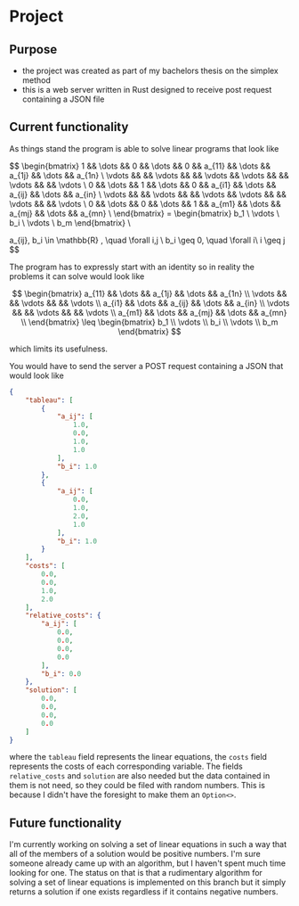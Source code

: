 # Project

## Purpose

- the project was created as part of my bachelors thesis on the simplex method
- this is a web server written in Rust designed to receive post request containing a JSON file

## Current functionality

As things stand the program is able to solve linear programs that look like

$$
\begin{bmatrix}
    1 && \dots && 0 && \dots && 0 && a_{11} && \dots && a_{1j} && \dots && a_{1n} \\
    \vdots &&  && \vdots && && \vdots && \vdots &&  && \vdots &&  && \vdots \\
    0 && \dots && 1 && \dots && 0 && a_{i1} && \dots && a_{ij} && \dots && a_{in} \\
    \vdots &&  && \vdots && && \vdots && \vdots &&  && \vdots &&  && \vdots \\
    0 && \dots && 0 && \dots && 1 && a_{m1} && \dots && a_{mj} && \dots && a_{mn} \\
\end{bmatrix} =
\begin{bmatrix}
b_1 \\
\vdots \\
b_i \\
\vdots \\
b_m
\end{bmatrix} \\

a_{ij}, b_i \in \mathbb{R} , \quad \forall i,j \\
b_i \geq 0, \quad \forall i\\
i \geq j
$$

The program has to expressly start with an identity so in reality the problems it can solve would look like

$$
\begin{bmatrix}
    a_{11} && \dots && a_{1j} && \dots && a_{1n} \\
    \vdots &&  && \vdots &&  && \vdots \\
    a_{i1} && \dots && a_{ij} && \dots && a_{in} \\
    \vdots &&  && \vdots &&  && \vdots \\
    a_{m1} && \dots && a_{mj} && \dots && a_{mn} \\
\end{bmatrix} \leq
\begin{bmatrix}
b_1 \\
\vdots \\
b_i \\
\vdots \\
b_m
\end{bmatrix}
$$

which limits its usefulness.

You would have to send the server a POST request containing a JSON that would look like

```json
{
    "tableau": [
        {
            "a_ij": [
                1.0,
                0.0,
                1.0,
                1.0
            ],
            "b_i": 1.0
        },
        {
            "a_ij": [
                0.0,
                1.0,
                2.0,
                1.0
            ],
            "b_i": 1.0
        }
    ],
    "costs": [
        0.0,
        0.0,
        1.0,
        2.0
    ],
    "relative_costs": {
        "a_ij": [
            0.0,
            0.0,
            0.0,
            0.0
        ],
        "b_i": 0.0
    },
    "solution": [
        0.0,
        0.0,
        0.0,
        0.0
    ]
}
```

where the `tableau` field represents the linear equations, the `costs` field represents the costs of each corresponding variable. The fields `relative_costs` and `solution` are also needed but the data contained in them is not need, so they could be filed with random numbers. This is because I didn't have the foresight to make them an `Option<>`.

## Future functionality

I'm currently working on solving a set of linear equations in such a way that all of the members of a solution would be positive numbers. I'm sure someone already came up with an algorithm, but I haven't spent much time looking for one. The status on that is that a rudimentary algorithm for solving a set of linear equations is implemented on this branch but it simply returns a solution if one exists regardless if it contains negative numbers.
